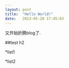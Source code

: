 ```yaml
---
layout: post
title:  "Hello World!"
date:   2013-05-28 17:45:03
---
```


又开始折腾blog了.

##test h2

*list1

*list2
